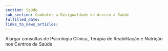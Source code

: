```yaml
---
section: Saúde
sub_section: Combater a Desigualdade de Acesso à Saúde
fulfilled_date:
links_to_news_articles:
---
```


Alargar consultas de Psicologia Clínica, Terapia de Reabilitação e Nutrição nos Centros de Saúde